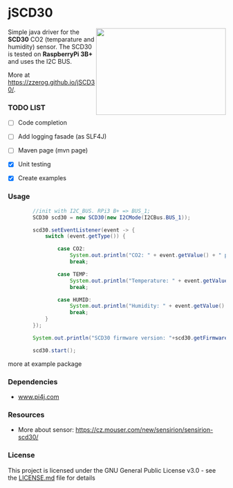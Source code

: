 # jSCD30

<img align="right" width="300" height="200" src="https://cz.mouser.com/images/marketingid/2018/df/187534792_Sensirion_SCD30SensorModule.jpg">Simple java driver for the **SCD30** CO2 (temparature and humidity) sensor. The SCD30 is tested on **RaspberryPi 3B+** and uses the I2C BUS.

More at https://zzerog.github.io/jSCD30/.

### TODO LIST
- [ ] Code completion
- [ ] Add logging fasade (as SLF4J)
- [ ] Maven page (mvn page)
- [x] Unit testing
- [x] Create examples


### Usage
```java
        //init with I2C_BUS. RPi3 B+ => BUS_1;
        SCD30 scd30 = new SCD30(new I2CMode(I2CBus.BUS_1));

        scd30.setEventListener(event -> {
            switch (event.getType()) {

                case CO2:
                    System.out.println("CO2: " + event.getValue() + " ppm");
                    break;

                case TEMP:
                    System.out.println("Temperature: " + event.getValue() + " °C");
                    break;

                case HUMID:
                    System.out.println("Humidity: " + event.getValue() + " %");
                    break;
            }
        });

        System.out.println("SCD30 firmware version: "+scd30.getFirmwareVersion());

        scd30.start();

```
more at example package

### Dependencies
* www.pi4j.com

### Resources
* More about sensor: https://cz.mouser.com/new/sensirion/sensirion-scd30/ 

### License
This project is licensed under the GNU General Public License v3.0 - see the [LICENSE.md](LICENSE.md) file for details
